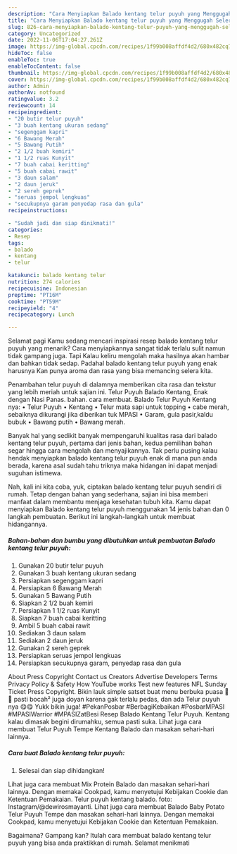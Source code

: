 ```yaml
---
description: "Cara Menyiapkan Balado kentang telur puyuh yang Menggugah Selera, Buat Buka Puasa}"
title: "Cara Menyiapkan Balado kentang telur puyuh yang Menggugah Selera, Buat Buka Puasa}"
slug: 826-cara-menyiapkan-balado-kentang-telur-puyuh-yang-menggugah-selera-buat-buka-puasa
category: Uncategorized
date: 2022-11-06T17:04:27.261Z
image: https://img-global.cpcdn.com/recipes/1f99b008affdf4d2/680x482cq70/balado-kentang-telur-puyuh-foto-resep-utama.jpg
hideToc: false
enableToc: true
enableTocContent: false
thumbnail: https://img-global.cpcdn.com/recipes/1f99b008affdf4d2/680x482cq70/balado-kentang-telur-puyuh-foto-resep-utama.jpg
cover: https://img-global.cpcdn.com/recipes/1f99b008affdf4d2/680x482cq70/balado-kentang-telur-puyuh-foto-resep-utama.jpg
author: Admin
authorAv: notfound
ratingvalue: 3.2
reviewcount: 14
recipeingredient:
- "20 butir telur puyuh"
- "3 buah kentang ukuran sedang"
- "segenggam kapri"
- "6 Bawang Merah"
- "5 Bawang Putih"
- "2 1/2 buah kemiri"
- "1 1/2 ruas Kunyit"
- "7 buah cabai keritting"
- "5 buah cabai rawit"
- "3 daun salam"
- "2 daun jeruk"
- "2 sereh geprek"
- "seruas jempol lengkuas"
- "secukupnya garam penyedap rasa dan gula"
recipeinstructions:

- "Sudah jadi dan siap dinikmati!"
categories:
- Resep
tags:
- balado
- kentang
- telur

katakunci: balado kentang telur 
nutrition: 274 calories
recipecuisine: Indonesian
preptime: "PT16M"
cooktime: "PT59M"
recipeyield: "4"
recipecategory: Lunch

---
```



Selamat pagi Kamu sedang mencari inspirasi resep balado kentang telur puyuh yang menarik? Cara menyiapkannya sangat tidak terlalu sulit namun tidak gampang juga. Tapi Kalau keliru mengolah maka hasilnya akan hambar dan bahkan tidak sedap. Padahal balado kentang telur puyuh yang enak harusnya Kan punya aroma dan rasa yang bisa memancing selera kita.


Penambahan telur puyuh di dalamnya memberikan cita rasa dan tekstur yang lebih meriah untuk sajian ini. Telur Puyuh Balado Kentang, Enak dengan Nasi Panas. bahan. cara membuat. Balado Telur Puyuh Kentang nya: • Telur Puyuh • Kentang • Telur mata sapi untuk topping • cabe merah, sebaiknya dikurangi jika diberikan tuk MPASI • Garam, gula pasir,kaldu bubuk • Bawang putih • Bawang merah.

Banyak hal yang sedikit banyak mempengaruhi kualitas rasa dari balado kentang telur puyuh, pertama dari jenis bahan, kedua pemilihan bahan segar hingga cara mengolah dan menyajikannya. Tak perlu pusing kalau hendak menyiapkan balado kentang telur puyuh enak di mana pun anda berada, karena asal sudah tahu triknya maka hidangan ini dapat menjadi suguhan istimewa.


Nah, kali ini kita coba, yuk, ciptakan balado kentang telur puyuh sendiri di rumah. Tetap dengan bahan yang sederhana, sajian ini bisa memberi manfaat dalam membantu menjaga kesehatan tubuh kita. Kamu dapat menyiapkan Balado kentang telur puyuh menggunakan 14 jenis bahan dan 0 langkah pembuatan. Berikut ini langkah-langkah untuk membuat hidangannya.

<!--inarticleads1-->

##### Bahan-bahan dan bumbu yang dibutuhkan untuk pembuatan Balado kentang telur puyuh:

1. Gunakan 20 butir telur puyuh
1. Gunakan 3 buah kentang ukuran sedang
1. Persiapkan segenggam kapri
1. Persiapkan 6 Bawang Merah
1. Gunakan 5 Bawang Putih
1. Siapkan 2 1/2 buah kemiri
1. Persiapkan 1 1/2 ruas Kunyit
1. Siapkan 7 buah cabai keritting
1. Ambil 5 buah cabai rawit
1. Sediakan 3 daun salam
1. Sediakan 2 daun jeruk
1. Gunakan 2 sereh geprek
1. Persiapkan seruas jempol lengkuas
1. Persiapkan secukupnya garam, penyedap rasa dan gula


About Press Copyright Contact us Creators Advertise Developers Terms Privacy Policy &amp; Safety How YouTube works Test new features NFL Sunday Ticket Press Copyright. Bikin lauk simple satset buat menu berbuka puasa 🥰🥰 pasti bocah² juga doyan karena gak terlalu pedas, dan ada Telur puyuh nya 😋😋 Yukk bikin juga! #PekanPosbar #BerbagiKebaikan #PosbarMPASI #MPASIWarrior #MPASIZatBesi Resep Balado Kentang Telur Puyuh. Kentang kalau dimasak begini dirumahku, semua pasti suka. Lihat juga cara membuat Telur Puyuh Tempe Kentang Balado dan masakan sehari-hari lainnya. 

<!--inarticleads2-->

##### Cara buat Balado kentang telur puyuh:


1. Selesai dan siap dihidangkan!

Lihat juga cara membuat Mix Protein Balado dan masakan sehari-hari lainnya. Dengan memakai Cookpad, kamu menyetujui Kebijakan Cookie dan Ketentuan Pemakaian. Telur puyuh kentang balado. foto: Instagram/@dewirosmayanti. Lihat juga cara membuat Balado Baby Potato Telur Puyuh Tempe dan masakan sehari-hari lainnya. Dengan memakai Cookpad, kamu menyetujui Kebijakan Cookie dan Ketentuan Pemakaian. 

Bagaimana? Gampang kan? Itulah cara membuat balado kentang telur puyuh yang bisa anda praktikkan di rumah. Selamat menikmati
